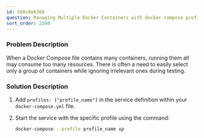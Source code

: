 ```yaml
---
id: 560c0eb368
question: Managing Multiple Docker Containers with docker-compose profile
sort_order: 2340
---
```


### Problem Description

When a Docker Compose file contains many containers, running them all may consume too many resources. There is often a need to easily select only a group of containers while ignoring irrelevant ones during testing.

### Solution Description

1. Add `profiles: ["profile_name"]` in the service definition within your `docker-compose.yml` file.

2. Start the service with the specific profile using the command:

   ```bash
   docker-compose --profile profile_name up
   ```